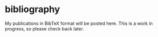 # bibliography

My publications in BibTeX format will be posted here.  This is a work in progress, so please check back later.
